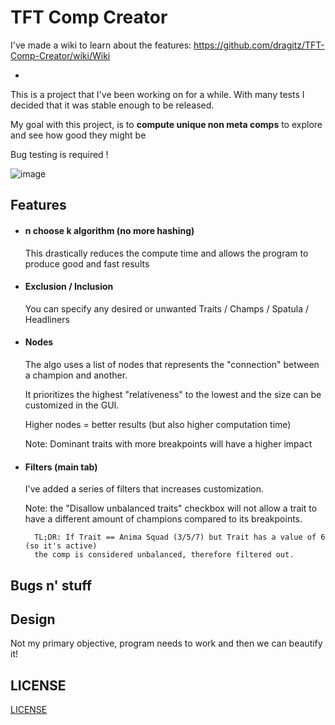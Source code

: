 # TFT Comp Creator

I've made a wiki to learn about the features: https://github.com/dragitz/TFT-Comp-Creator/wiki/Wiki

-

This is a project that I've been working on for a while. With many tests I decided that it was stable enough to be released.

My goal with this project, is to **compute unique non meta comps** to explore and see how good they might be

Bug testing is required !


![image](https://github.com/user-attachments/assets/b3960e33-da9d-4cd5-aa22-ae49866a1d9b)



## Features
* #### n choose k algorithm (no more hashing)
  
  This drastically reduces the compute time and allows the program to produce good and fast results
  

* #### Exclusion / Inclusion
	
    You can specify any desired or unwanted Traits / Champs / Spatula / Headliners

*  #### Nodes
	
    The algo uses a list of nodes that represents the "connection" between a champion and another.
    
    It prioritizes the highest "relativeness" to the lowest and the size can be customized in the GUI.
    
    Higher nodes = better results (but also higher computation time)

   Note: Dominant traits with more breakpoints will have a higher impact
    
* #### Filters (main tab)

	I've added a series of filters that increases customization.
    
    Note: the "Disallow unbalanced traits" checkbox will not allow a trait to have a different amount of champions compared to its breakpoints.
    
    	TL;DR: If Trait == Anima Squad (3/5/7) but Trait has a value of 6 (so it's active)
        the comp is considered unbalanced, therefore filtered out.
        

## Bugs n' stuff



## Design

Not my primary objective, program needs to work and then we can beautify it!

## LICENSE

[LICENSE](https://github.com/dragitz/TFT-Comp-Creator/blob/main/LICENSE)
